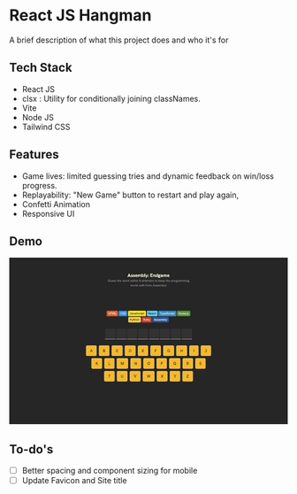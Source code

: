 # React JS Hangman

A brief description of what this project does and who it's for


## Tech Stack

- React JS
- clsx : Utility for conditionally joining classNames.
- Vite
- Node JS
- Tailwind CSS


## Features

- Game lives: limited guessing tries and dynamic feedback on win/loss progress.
- Replayability: "New Game" button to restart and play again,
- Confetti Animation
- Responsive UI


## Demo

![React Hangman Demo GIF](./demoHangman.gif)

## To-do's
- [ ]  Better spacing and component sizing for mobile
- [ ]  Update Favicon and Site title
